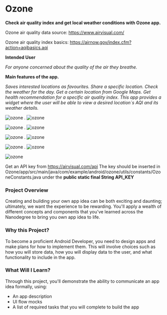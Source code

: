 # **Ozone**
**Check air quality index and get local weather conditions with Ozone app.**



Ozone air quality data source: https://www.airvisual.com/

Ozone air quality index basics: https://airnow.gov/index.cfm?action=aqibasics.aqi


**Intended User**

*For anyone concerned about the quality of the air they breathe.*


**Main features of the app.**

*Saves interested locations as favourites.
Share a specific location.
Check the weather for the day.
Get a certain location from Google Maps.
Get health recommendation for a specific air quality index.
This app provides a widget where the user will be able to view a desired location`s AQI and its weather details.*


![ozone ](https://github.com/ghenamd/Ozone/blob/master/app/screnshots/1.png?raw=true) . ![ozone ](https://github.com/ghenamd/Ozone/blob/master/app/screnshots/2.png?raw=true)

![ozone ](https://github.com/ghenamd/Ozone/blob/master/app/screnshots/3.png?raw=true) . ![ozone ](https://github.com/ghenamd/Ozone/blob/master/app/screnshots/4.png?raw=true)

![ozone ](https://github.com/ghenamd/Ozone/blob/master/app/screnshots/5.png?raw=true) . ![ozone ](https://github.com/ghenamd/Ozone/blob/master/app/screnshots/6.png?raw=true)

![ozone ](https://github.com/ghenamd/Ozone/blob/master/app/screnshots/7.png?raw=true) . ![ozone ](https://github.com/ghenamd/Ozone/blob/master/app/screnshots/8.png?raw=true)

![ozone ](https://github.com/ghenamd/Ozone/blob/master/app/screnshots/9.png?raw=true)


Get an API key from https://airvisual.com/api
The key should be inserted in Ozone/app/src/main/java/com/example/android/ozone/utils/constants/OzoneConstants.java under the
**public static final String API_KEY**

### Project Overview
Creating and building your own app idea can be both exciting and daunting; ultimately, we want the experience to be rewarding. You'll apply a wealth of different concepts and components that you've learned across the Nanodegree to bring you own app idea to life.

### Why this Project?
To become a proficient Android Developer, you need to design apps and make plans for how to implement them. This will involve choices such as how you will store data, how you will display data to the user, and what functionality to include in the app.

### What Will I Learn?
Through this project, you'll demonstrate the ability to communicate an app idea formally, using:
* An app description
* UI flow mocks
* A list of required tasks that you will complete to build the app


